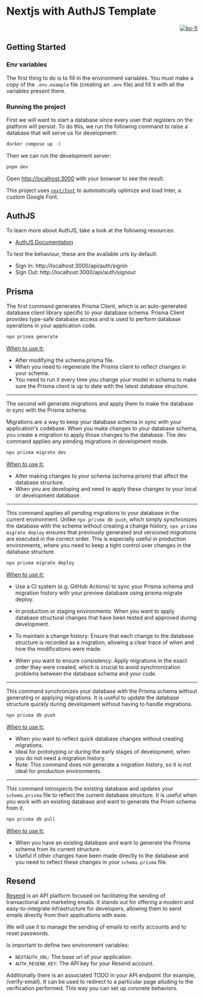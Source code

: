 # Nextjs with AuthJS Template
<div align="right">
  
  [![ko-fi](https://ko-fi.com/img/githubbutton_sm.svg)](https://ko-fi.com/F1F314ZLPT)
</div>

## Getting Started

### Env variables

The first thing to do is to fill in the environment variables. You must make a copy of the `.env.example` file (creating an `.env` file) and fill it with all the variables present there.

### Running the project

First we will want to start a database since every user that registers on the platform will persist. To do this, we run the following command to raise a database that will serve us for development:

```zsh
docker compose up -d
```

Then we can run the development server:

```zsh
pnpm dev
```

Open [http://localhost:3000](http://localhost:3000) with your browser to see the result.

This project uses [`next/font`](https://nextjs.org/docs/basic-features/font-optimization) to automatically optimize and load Inter, a custom Google Font.

## AuthJS

To learn more about AuthJS, take a look at the following resources:

- [AuthJS Documentation](https://authjs.dev/getting-started/installation?framework=next.js)

To test the behaviour, these are the available urls by default:

- Sign In: http://localhost:3000/api/auth/signin
- Sign Out: http://localhost:3000/api/auth/signout

## Prisma

The first command generates Prisma Client, which is an auto-generated database client library specific to your database schema. Prisma Client provides type-safe database access and is used to perform database operations in your application code.

```zsh
npx prisma generate
```

<ins>When to use it:</ins>

- After modifying the schema.prisma file.
- When you need to regenerate the Prisma client to reflect changes in your schema.
- You need to run it every time you change your model in schema to make sure the Prisma client is up to date with the latest database structure.

---

The second will generate migrations and apply them to make the database in sync with the Prisma schema.

Migrations are a way to keep your database schema in sync with your application's codebase. When you make changes to your database schema, you create a migration to apply those changes to the database. The dev command applies any pending migrations in development mode.

```zsh
npx prisma migrate dev
```

<ins>When to use it:</ins>

- After making changes to your schema (schema.prism) that affect the database structure.
- When you are developing and need to apply these changes to your local or development database.

---

This command applies all pending migrations to your database in the current environment. Unlike `npx prisma db push`, which simply synchronizes the database with the schema without creating a change history, `npx prisma migrate deploy` ensures that previously generated and versioned migrations are executed in the correct order. This is especially useful in production environments, where you need to keep a tight control over changes in the database structure.

```zsh
npx prisma migrate deploy
```

<ins>When to use it:</ins>

- Use a CI system (e.g. GitHub Actions) to sync your Prisma schema and migration history with your preview database using prisma migrate deploy.

- In production or staging environments: When you want to apply database structural changes that have been tested and approved during development.

- To maintain a change history: Ensure that each change to the database structure is recorded as a migration, allowing a clear trace of when and how the modifications were made.

- When you want to ensure consistency: Apply migrations in the exact order they were created, which is crucial to avoid synchronization problems between the database schema and your code.

---

This command synchronizes your database with the Prisma schema without generating or applying migrations. It is useful to update the database structure quickly during development without having to handle migrations.

```zsh
npx prisma db push
```

<ins>When to use it:</ins>

- When you want to reflect quick database changes without creating migrations.
- Ideal for prototyping or during the early stages of development, when you do not need a migration history.
- Note: This command does not generate a migration history, so it is not ideal for production environments.

---

This command introspects the existing database and updates your `schema.prisma` file to reflect the current database structure. It is useful when you work with an existing database and want to generate the Prism schema from it.

```zsh
npx prisma db pull
```

<ins>When to use it:</ins>

- When you have an existing database and want to generate the Prisma schema from its current structure.
- Useful if other changes have been made directly to the database and you need to reflect these changes in your `schema.prisma` file.

## Resend

[Resend](https://resend.com/home) is an API platform focused on facilitating the sending of transactional and marketing emails. It stands out for offering a modern and easy-to-integrate infrastructure for developers, allowing them to send emails directly from their applications with ease.

We will use it to manage the sending of emails to verify accounts and to reset passwords.

Is important to define two environment variables:

- `NEXTAUTH_URL`: The base url of your application.
- `AUTH_RESEND_KEY`: The API key for your Resend account.

Additionally there is an associated TODO in your API endpoint (for example, /verify-email). It can be used to redirect to a particular page alluding to the verification performed. This way you can set up concrete behaviors.
